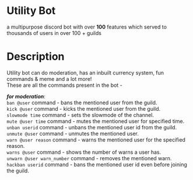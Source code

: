 # Utility Bot  
a multipurpose discord bot with over **100** features which served to thousands of users in over 100 + guilds  
# Description  
Utility bot can do moderation, has an inbuilt currency system, fun commands & meme and a lot more!  
These are all the commands present in the bot -  
  
***for moderation***:  
  ```ban @user``` command - bans the mentioned user from the guild.  
  ```kick @user``` command - kicks the mentioned user from the guild.  
  ```slowmode time``` command - sets the slowmode of the channel.  
  ```mute @user time``` command - mutes the mentioned user for specified time.  
  ```unban userid``` command - unbans the mentioned user id from the guild.   
  ```unmute @user``` command - unmutes the mentioned user.  
  ```warn @user reason``` command - warns the mentioned user for the specified reason.  
  ```warns @user``` command - shows the number of warns a user has.  
  ```unwarn @user warn_number``` command - removes the mentioned warn.  
  ```hackban userid``` command - bans the mentioned user id even before joining the guild.  
